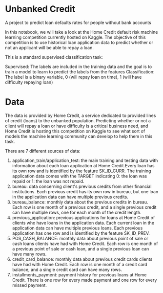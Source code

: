 # Unbanked Credit
A project to predict loan defaults rates for people without bank accounts

In this notebook, we will take a look at the Home Credit default risk machine learning competition currently hosted on Kaggle. The objective of this competition is to use historical loan application data to predict whether or not an applicant will be able to repay a loan. 

This is a standard supervised classification task:

Supervised: The labels are included in the training data and the goal is to train a model to learn to predict the labels from the features
Classification: The label is a binary variable, 0 (will repay loan on time), 1 (will have difficulty repaying loan)

<h1>Data</h1>

The data is provided by Home Credit, a service dedicated to provided lines of credit (loans) to the unbanked population. Predicting whether or not a client will repay a loan or have difficulty is a critical business need, and Home Credit is hosting this competition on Kaggle to see what sort of models the machine learning community can develop to help them in this task.

There are 7 different sources of data:

1. application_train/application_test: the main training and testing data with information about each loan application at Home Credit.Every loan has its own row and is identified by the feature SK_ID_CURR. The training application data comes with the TARGET indicating 0: the loan was repaid or 1: the loan was not repaid.
2. bureau: data concerning client's previous credits from other financial institutions. Each previous credit has its own row in bureau, but one loan in the application data can have multiple previous credits.
3. bureau_balance: monthly data about the previous credits in bureau. Each row is one month of a previous credit, and a single previous credit can have multiple rows, one for each month of the credit length.
4. previous_application: previous applications for loans at Home Credit of clients who have loans in the application data. Each current loan in the application data can have multiple previous loans. Each previous application has one row and is identified by the feature SK_ID_PREV.
5. POS_CASH_BALANCE: monthly data about previous point of sale or cash loans clients have had with Home Credit. Each row is one month of a previous point of sale or cash loan, and a single previous loan can have many rows.
6. credit_card_balance: monthly data about previous credit cards clients have had with Home Credit. Each row is one month of a credit card balance, and a single credit card can have many rows.
7. installments_payment: payment history for previous loans at Home Credit. There is one row for every made payment and one row for every missed payment.

